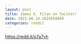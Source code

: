 ```yaml
--- 
layout: post 
title: James K. Filan on Twitter! 
date: 2021-06-24 1624569469 
categories: reddit 
--- 
```

https://redd.it/o7a7vh